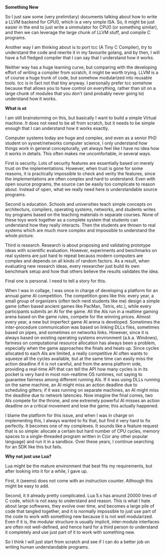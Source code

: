 **Something New**

So I just saw some (very prelimitary) documents talking about how to write a
LLVM backend for CPU0, which is a very simple ISA. So, it might be just easier
in the end to just write a simmulator for CPU0 (or something similar), and then
we can leverage the large chunk of LLVM stuff, and compile C programs.

Another way I am thinking about is to port tcc (A Tiny C Compiler), try to
understand the code and rewrite it in my favourite golang, and by then, I will
have a full fledged compiler that I can say that I understand how it works.

Neither way has a huge learning curve, but comparing with the developing effort
of writing a compiler from scratch, it might be worth trying. LLVM is a of
course a huge trunk of code, but somehow modularized into reusable tools. tcc
is in fact not that tiny anyway. I personally prefer tcc somehow because that
allows you to have control on everything, rather than sit on a large chunk
of modules that you don't (and probably never going to) understand how it works.

**What is `m8`**

I am still brainstorming on this, but basically I want to build a simple
Virtual machine. It does not need to be all from scratch, but it needs to be
simple enough that I can understand how it works exactly.

Computer systems today are huge and complex, and even as a senior PhD student
on sysnet/networks computer science, I only understand how things work in
general concepturally, yet always feel like I have no idea how it works in
details. This often makes me uncomfortable, in several ways.

First is security. Lots of security features are essentially based on merely
trust on the implementations. However, when trust is gone for some reasons,
it is practically impossible to check and verity the features, since the
implementations are often complex and hard to understand. Even with open source
programs, the source can be easily too complicate to reason about. Instead of
open, what we really need here is understandable source programs.

Second is education. Schools and universities teach simple concepts on
architecturs, compilers, operating systems, networks, and students writes toy
programs based on the teaching materials in separate courses. None of these
toys work together as a complete system that students can understand how they
really interacts. Then the students are thrown to real systems which are much
more complex and impossible to understand the whole picture.

Third is research. Research is about proposing and validating prototype ideas
with scientific evaluation. However, experiments and benchmarks on real systems
are just hard to repeat becauss modern computers are complex and depends on all
kinds of random factors. As a result, when evaluating new research ideas, every
researcher just build its own benchmark setup and how that others believe the
results validates the idea. 

Final one is personal. I need to tell a story for this. 

When I was in collage, I was once in charge of developing a platform for an
annual game AI competition. The competition goes like this: every year, a small
group of organizers (often tech nerd students like me) design a simple game
(often based ancient games like PacMan, Tetris, etc.), while every participants
submits an AI for the game. All the AIs run in a realtime gaming arena based on
the game rules, compete for the winning prices. Almost every year, a new but
imperfect game AI arena is developed. Sometimes the inter-procedure
communication was based on linking DLLs files, sometimes based on pipes, and
sometimes on networks links. However, since it is always based on existing
operating systems environment (a.k.a. Windows), fariness on computational
resource allocation has always been a problem, especially when the game
approaches the finals and heats up. Since cycles allocated to each AIs are
limited, a really competitive AI often wants to squeeze all the cycles
available, but at the same time can easily miss the action deadline if it is
not careful, and from the arena platform side, providing a real-time API that
can tell the API how many cycles is in its pocket is very hard in most
non-realtime OS runtimes, not saying to guarantee fairness among different
running AIs. If it was using DLLs running on the same machine, an AI might miss
an action deadline due to scheduling gitters; if it was running on separate
machines, an AI might miss the deadline due to network latencies. Now imagine
the final comes, two AIs compete for the throne, and one extremely powerful AI
misses an action deadline on a critical movement and lose the game; this
actually happened.

I blame the platform for this issue, and when I was in charge on implementing
this, I always wanted to fix that, but find it very hard to fix perfectly. It
becomes one of my complexes. It sounds like a feature request that is so
simple: allocate a certain but hard number of CPU cycles, memory spaces to a
single-threaded program written in C(or any other popular language) and run it
in a sandbox. Over these years, I continue searching for an SDK like this but
fails. 

**Why not just use Lua?**

Lua might be the mature environment that best fits my requirements, but after
looking into it for a while, I gave up.

First, it (seems) does not come with an instruction counter. Although this
might be easy to add.

Second, it it already pretty complicated. Lua 5.x has around 20000 lines of C
code, which is not easy to understand and reason. This is what I hate about
large softwares, they evolve over time, and becomes a large pile of code that
tangled together, and it is normally impossible to just use part of the code
to work with something new because it is not well modularized. Even if it is,
the modular structure is usually implicit, inter-module interfaces are often
not well-defined, and hence hard for a third person to understand it completely
and use just part of it to work with something new.

So I think I will just start from scratch and see if I can do a better job on
writing human understandable programs.

